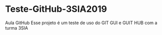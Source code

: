 # Teste-GitHub-3SIA2019
Aula GitHub
Esse projeto é um teste de uso do GIT GUI e GUIT HUB com a turma 3SIA
